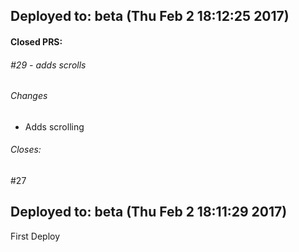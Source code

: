 ## Deployed to: beta (Thu Feb  2 18:12:25 2017)

#### Closed PRS:

###### #29 - adds scrolls

###### Changes
 
- Adds scrolling 


###### Closes:
 #27 

[meta_data]: {"beta":{"old_sha":"c4dd481ac66b232ebda158bd3ff38655ba78e0da","commit_sha":"2d899b41d2166456f23186668cfb0feed011156d"}}

## Deployed to: beta (Thu Feb  2 18:11:29 2017)

First Deploy

[meta_data]: {"beta":{"old_sha":null,"commit_sha":"3a3260788435c62cb5ecb82ea29d5a6afc40b0bd"}}

